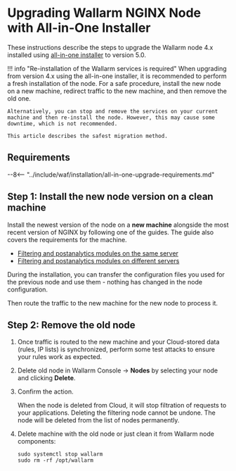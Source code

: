 [statistics-service-all-parameters]:        ../admin-en/configure-statistics-service.md
[img-attacks-in-interface]:                 ../images/admin-guides/test-attacks-quickstart.png
[tarantool-status]:                         ../images/tarantool-status.png
[configure-proxy-balancer-instr]:           ../admin-en/configuration-guides/access-to-wallarm-api-via-proxy.md
[ptrav-attack-docs]:                        ../attacks-vulns-list.md#path-traversal

# Upgrading Wallarm NGINX Node with All-in-One Installer

These instructions describe the steps to upgrade the Wallarm node 4.x installed using [all-in-one installer](../installation/nginx/all-in-one.md) to version 5.0.

!!! info "Re-installation of the Wallarm services is required"
    When upgrading from version 4.x using the all-in-one installer, it is recommended to perform a fresh installation of the node. For a safe procedure, install the new node on a new machine, redirect traffic to the new machine, and then remove the old one.
    
    Alternatively, you can stop and remove the services on your current machine and then re-install the node. However, this may cause some downtime, which is not recommended.

    This article describes the safest migration method.

## Requirements

--8<-- "../include/waf/installation/all-in-one-upgrade-requirements.md"

<!-- ## Upgrade procedure

The upgrade procedure differs depending on how filtering node and postanalytics modules are installed:

* [On the same server](#filtering-node-and-postanalytics-on-the-same-server): modules are upgraded altogether
* [On different servers](#filtering-node-and-postanalytics-on-different-servers): **first** upgrade the postanalytics module and **then** the filtering module -->

<!-- ## Filtering node and postanalytics on the same server

Use the procedure below to upgrade altogether the filtering node and postanalytics modules installed using all-in-one installer on the same server. -->

## Step 1: Install the new node version on a clean machine

Install the newest version of the node on a **new machine** alongside the most recent version of NGINX by following one of the guides. The guide also covers the requirements for the machine.

* [Filtering and postanalytics modules on the same server](../installation/nginx/all-in-one.md)
* [Filtering and postanalytics modules on different servers](../admin-en/installation-postanalytics-en.md)

During the installation, you can transfer the configuration files you used for the previous node and use them - nothing has changed in the node configuration.

Then route the traffic to the new machine for the new node to process it.

## Step 2: Remove the old node

1. Once traffic is routed to the new machine and your Cloud-stored data (rules, IP lists) is synchronized, perform some test attacks to ensure your rules work as expected.
1. Delete old node in Wallarm Console → **Nodes** by selecting your node and clicking **Delete**.
1. Confirm the action.
    
    When the node is deleted from Cloud, it will stop filtration of requests to your applications. Deleting the filtering node cannot be undone. The node will be deleted from the list of nodes permanently.

1. Delete machine with the old node or just clean it from Wallarm node components:

    ```
    sudo systemctl stop wallarm
    sudo rm -rf /opt/wallarm
    ```

<!-- ### Step 1: Prepare Wallarm token

To upgrade node, you will need a Wallarm token of [one of the types](../user-guides/nodes/nodes.md#api-and-node-tokens-for-node-creation). To prepare a token:

=== "API token"

    1. Open Wallarm Console → **Settings** → **API tokens** in the [US Cloud](https://us1.my.wallarm.com/settings/api-tokens) or [EU Cloud](https://my.wallarm.com/settings/api-tokens).
    1. Find or create API token with the `Deploy` source role.
    1. Copy this token.

=== "Node token"

    For upgrade, use the same node token that was used for installation:

    1. Open Wallarm Console → **Nodes** in the [US Cloud](https://us1.my.wallarm.com/nodes) or [EU Cloud](https://my.wallarm.com/nodes).
    1. In your existing node group, copy token using node's menu → **Copy token**.

### Step 2: Download newest version of all-in-one Wallarm installer

--8<-- "../include/waf/installation/all-in-one-installer-download.md"

### Step 3: Run all-in-one Wallarm installer

Run the downloaded script:

=== "API token"
    ```bash
    # If using the x86_64 version:
    sudo env WALLARM_LABELS='group=<GROUP>' sh wallarm-5.3.10.x86_64-glibc.sh -- --batch -t <TOKEN> -c <CLOUD> -f

    # If using the ARM64 version:
    sudo env WALLARM_LABELS='group=<GROUP>' sh wallarm-5.3.10.aarch64-glibc.sh -- --batch -t <TOKEN> -c <CLOUD> -f
    ```
=== "Node token"
    ```bash
    # If using the x86_64 version:
    sudo sh wallarm-5.3.10.x86_64-glibc.sh -- --batch -t <TOKEN> -c <CLOUD> -f

    # If using the ARM64 version:
    sudo sh wallarm-5.3.10.aarch64-glibc.sh -- --batch -t <TOKEN> -c <CLOUD> -f
    ```

* `<GROUP>` sets a group name into which the node will be added (used for logical grouping of nodes in the Wallarm Console UI). Only applied if using an API token.
* `<TOKEN>` is the copied token value.
* `<CLOUD>` is the Wallarm Cloud to register the new node in. Can be either `US` or `EU`.

### Step 4: Restart NGINX

--8<-- "../include/waf/installation/restart-nginx-systemctl.md"

### Step 5: Test Wallarm node operation

To test the new node operation:

1. Send the request with test [Path Traversal][ptrav-attack-docs] attack to a protected resource address:

    ```
    curl http://localhost/etc/passwd
    ```

1. Open the Wallarm Console → **Attacks** section in the [US Cloud](https://us1.my.wallarm.com/attacks) or [EU Cloud](https://my.wallarm.com/attacks) and ensure attacks are displayed in the list.
1. As soon as your Cloud stored data (rules, IP lists) is synchronized to the new node, perform some test attacks to make sure your rules work as expected. -->

<!-- ### Step 1: Prepare Wallarm token

To upgrade node, you will need a Wallarm token of [one of the types](../user-guides/nodes/nodes.md#api-and-node-tokens-for-node-creation). To prepare a token:

=== "API token"

    1. Open Wallarm Console → **Settings** → **API tokens** in the [US Cloud](https://us1.my.wallarm.com/settings/api-tokens) or [EU Cloud](https://my.wallarm.com/settings/api-tokens).
    1. Find or create API token with the `Deploy` source role.
    1. Copy this token.

=== "Node token"

    For upgrade, use the same node token that was used for installation:

    1. Open Wallarm Console → **Nodes** in the [US Cloud](https://us1.my.wallarm.com/nodes) or [EU Cloud](https://my.wallarm.com/nodes).
    1. In your existing node group, copy token using node's menu → **Copy token**.

### Step 2: Download newest version of all-in-one Wallarm installer to postanalytics machine

This step is performed on the postanalytics machine.

--8<-- "../include/waf/installation/all-in-one-installer-download.md"

### Step 3: Run all-in-one Wallarm installer to upgrade postanalytics

This step is performed on the postanalytics machine.

=== "API token"
    ```bash
    # If using the x86_64 version:
    sudo env WALLARM_LABELS='group=<GROUP>' sh wallarm-5.3.10.x86_64-glibc.sh -- --batch -t <TOKEN> -c <CLOUD> -f postanalytics

    # If using the ARM64 version:
    sudo env WALLARM_LABELS='group=<GROUP>' sh wallarm-5.3.10.aarch64-glibc.sh -- --batch -t <TOKEN> -c <CLOUD> -f postanalytics
    ```
=== "Node token"
    ```bash
    # If using the x86_64 version:
    sudo sh wallarm-5.3.10.x86_64-glibc.sh -- --batch -t <TOKEN> -c <CLOUD> -f postanalytics

    # If using the ARM64 version:
    sudo sh wallarm-5.3.10.aarch64-glibc.sh -- --batch -t <TOKEN> -c <CLOUD> -f postanalytics
    ```

* `<GROUP>` sets a group name into which the node will be added (used for logical grouping of nodes in the Wallarm Console UI). Only applied if using an API token.
* `<TOKEN>` is the copied token value.
* `<CLOUD>` is the Wallarm Cloud to register the new node in. Can be either `US` or `EU`.

### Step 4: Download newest version of all-in-one Wallarm installer to filtering node machine

This step is performed on the filtering node machine.

--8<-- "../include/waf/installation/all-in-one-installer-download.md"

### Step 5: Run all-in-one Wallarm installer to upgrade filtering node

This step is performed on the filtering node machine.

=== "API token"
    ```bash
    # If using the x86_64 version:
    sudo env WALLARM_LABELS='group=<GROUP>' sh wallarm-5.3.10.x86_64-glibc.sh -- --batch -t <TOKEN> -c <CLOUD> -f filtering

    # If using the ARM64 version:
    sudo env WALLARM_LABELS='group=<GROUP>' sh wallarm-5.3.10.aarch64-glibc.sh -- --batch -t <TOKEN> -c <CLOUD> -f filtering
    ```
=== "Node token"
    ```bash
    # If using the x86_64 version:
    sudo sh wallarm-5.3.10.x86_64-glibc.sh -- --batch -t <TOKEN> -c <CLOUD> -f filtering

    # If using the ARM64 version:
    sudo sh wallarm-5.3.10.aarch64-glibc.sh -- --batch -t <TOKEN> -c <CLOUD> -f filtering
    ```

* `<GROUP>` sets a group name into which the node will be added (used for logical grouping of nodes in the Wallarm Console UI). Only applied if using an API token.
* `<TOKEN>` is the copied token value.
* `<CLOUD>` is the Wallarm Cloud to register the new node in. Can be either `US` or `EU`.

### Step 6: Check the filtering node and separate postanalytics modules interaction

--8<-- "../include/waf/installation/all-in-one-postanalytics-check.md" -->

